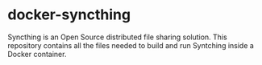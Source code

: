 # docker-syncthing
Syncthing is an Open Source distributed file sharing solution. This repository contains all the files needed to build and run Syntching inside a Docker container.
